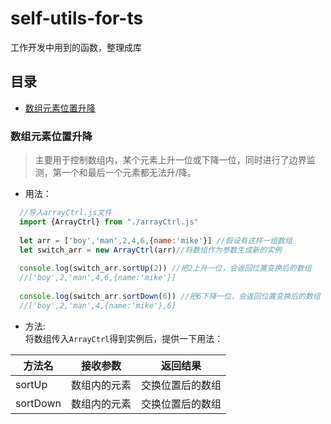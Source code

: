 # self-utils-for-ts
工作开发中用到的函数，整理成库

## 目录
* [数组元素位置升降](#数组元素位置升降)



### 数组元素位置升降
> 主要用于控制数组内，某个元素上升一位或下降一位，同时进行了边界监测，第一个和最后一个元素都无法升/降。
- 用法：
```javascript
  //导入arrayCtrl.js文件
  import {ArrayCtrl} from "./arrayCtrl.js"
  
  let arr = ['boy','man',2,4,6,{name:'mike'}] //假设有这样一组数组
  let switch_arr = new ArrayCtrl(arr)//将数组作为参数生成新的实例
  
  console.log(switch_arr.sortUp(2)) //把2上升一位，会返回位置变换后的数组
  //['boy',2,'man',4,6,{name:'mike'}]
  
  console.log(switch_arr.sortDown(6)) //把6下降一位，会返回位置变换后的数组
  //['boy',2,'man',4,{name:'mike'},6]
```
- 方法:  
将数组传入`ArrayCtrl`得到实例后，提供一下用法：

|方法名|接收参数|返回结果|
|---|---|---|
|sortUp|数组内的元素|交换位置后的数组|
|sortDown|数组内的元素|交换位置后的数组|
